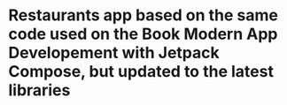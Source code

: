 # Restaurants app based on the same code used on the Book Modern App Developement with Jetpack Compose, but updated to the latest libraries
